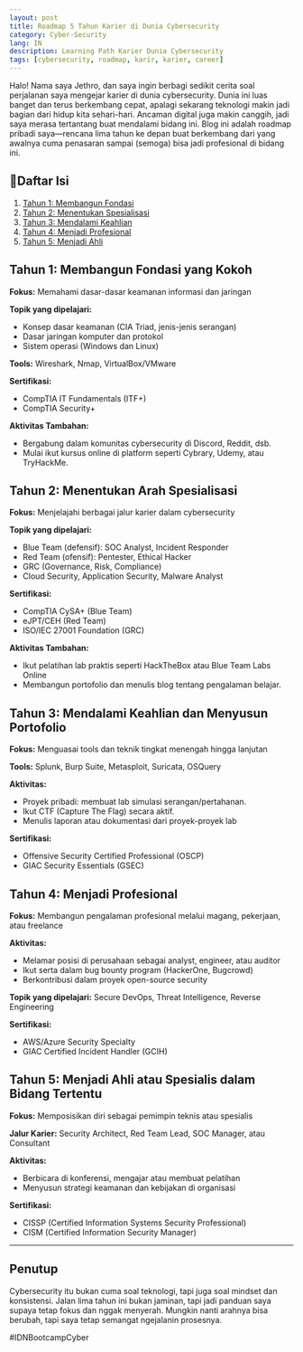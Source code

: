 ```yaml
---
layout: post
title: Roadmap 5 Tahun Karier di Dunia Cybersecurity
category: Cyber-Security
lang: IN
description: Learning Path Karier Dunia Cybersecurity
tags: [cybersecurity, roadmap, karir, karier, career]
---
```



Halo! Nama saya Jethro, dan saya ingin berbagi sedikit cerita soal perjalanan saya mengejar karier di dunia cybersecurity. Dunia ini luas banget dan terus berkembang cepat, apalagi sekarang teknologi makin jadi bagian dari hidup kita sehari-hari. Ancaman digital juga makin canggih, jadi saya merasa tertantang buat mendalami bidang ini. Blog ini adalah roadmap pribadi saya—rencana lima tahun ke depan buat berkembang dari yang awalnya cuma penasaran sampai (semoga) bisa jadi profesional di bidang ini.


## 📌Daftar Isi
1. [Tahun 1: Membangun Fondasi](#tahun-1-membangun-fondasi-yang-kokoh)
2. [Tahun 2: Menentukan Spesialisasi](#tahun-2-menentukan-arah-spesialisasi)
3. [Tahun 3: Mendalami Keahlian](#tahun-3-mendalami-keahlian-dan-menyusun-portofolio)
4. [Tahun 4: Menjadi Profesional](#tahun-4-menjadi-profesional)
5. [Tahun 5: Menjadi Ahli](#tahun-5-menjadi-ahli-atau-spesialis-dalam-bidang-tertentu)


## Tahun 1: Membangun Fondasi yang Kokoh
**Fokus:** Memahami dasar-dasar keamanan informasi dan jaringan

**Topik yang dipelajari:**
- Konsep dasar keamanan (CIA Triad, jenis-jenis serangan)
- Dasar jaringan komputer dan protokol
- Sistem operasi (Windows dan Linux)

**Tools:** Wireshark, Nmap, VirtualBox/VMware

**Sertifikasi:** 
- CompTIA IT Fundamentals (ITF+)
- CompTIA Security+

**Aktivitas Tambahan:**
- Bergabung dalam komunitas cybersecurity di Discord, Reddit, dsb.
- Mulai ikut kursus online di platform seperti Cybrary, Udemy, atau TryHackMe.



## Tahun 2: Menentukan Arah Spesialisasi
**Fokus:** Menjelajahi berbagai jalur karier dalam cybersecurity

**Topik yang dipelajari:**
- Blue Team (defensif): SOC Analyst, Incident Responder
- Red Team (ofensif): Pentester, Ethical Hacker
- GRC (Governance, Risk, Compliance)
- Cloud Security, Application Security, Malware Analyst

**Sertifikasi:** 
- CompTIA CySA+ (Blue Team)
- eJPT/CEH (Red Team)
- ISO/IEC 27001 Foundation (GRC)

**Aktivitas Tambahan:**
- Ikut pelatihan lab praktis seperti HackTheBox atau Blue Team Labs Online
- Membangun portofolio dan menulis blog tentang pengalaman belajar.


## Tahun 3: Mendalami Keahlian dan Menyusun Portofolio
**Fokus:** Menguasai tools dan teknik tingkat menengah hingga lanjutan

**Tools:** Splunk, Burp Suite, Metasploit, Suricata, OSQuery

**Aktivitas:**
- Proyek pribadi: membuat lab simulasi serangan/pertahanan.
- Ikut CTF (Capture The Flag) secara aktif.
- Menulis laporan atau dokumentasi dari proyek-proyek lab

**Sertifikasi:** 
- Offensive Security Certified Professional (OSCP)  
- GIAC Security Essentials (GSEC)


## Tahun 4: Menjadi Profesional
**Fokus:** Membangun pengalaman profesional melalui magang, pekerjaan, atau freelance

**Aktivitas:**
- Melamar posisi di perusahaan sebagai analyst, engineer, atau auditor
- Ikut serta dalam bug bounty program (HackerOne, Bugcrowd)
- Berkontribusi dalam proyek open-source security

**Topik yang dipelajari:** Secure DevOps, Threat Intelligence, Reverse Engineering

**Sertifikasi:** 
- AWS/Azure Security Specialty
- GIAC Certified Incident Handler (GCIH)


## Tahun 5: Menjadi Ahli atau Spesialis dalam Bidang Tertentu
**Fokus:** Memposisikan diri sebagai pemimpin teknis atau spesialis

**Jalur Karier:** Security Architect, Red Team Lead, SOC Manager, atau Consultant

**Aktivitas:**
- Berbicara di konferensi, mengajar atau membuat pelatihan
- Menyusun strategi keamanan dan kebijakan di organisasi

**Sertifikasi:** 
- CISSP (Certified Information Systems Security Professional)
- CISM (Certified Information Security Manager)

---

## Penutup

Cybersecurity itu bukan cuma soal teknologi, tapi juga soal mindset dan konsistensi. Jalan lima tahun ini bukan jaminan, tapi jadi panduan saya supaya tetap fokus dan nggak menyerah. Mungkin nanti arahnya bisa berubah, tapi saya tetap semangat ngejalanin prosesnya.

#IDNBootcampCyber